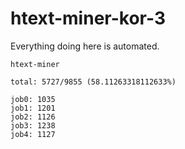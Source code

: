 # htext-miner-kor-3

Everything doing here is automated.

```
htext-miner

total: 5727/9855 (58.11263318112633%)

job0: 1035
job1: 1201
job2: 1126
job3: 1238
job4: 1127
```